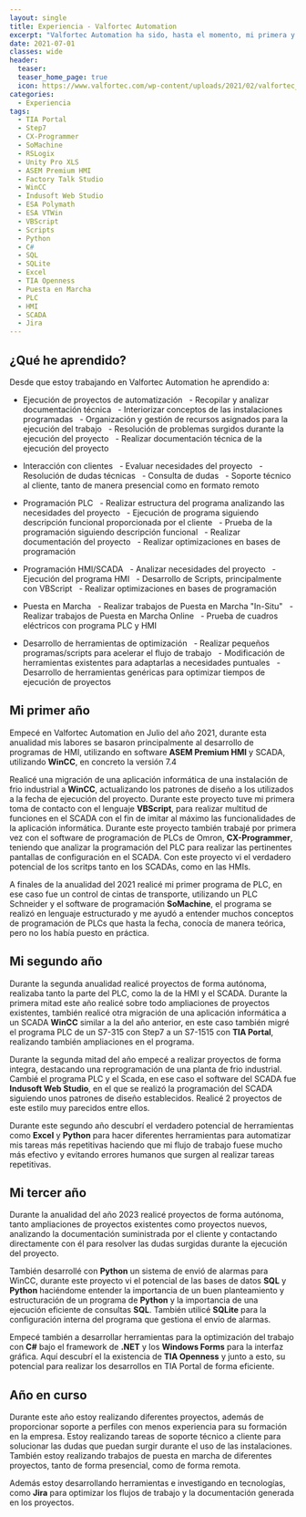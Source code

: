 ```yaml
---
layout: single
title: Experiencia - Valfortec Automation
excerpt: "Valfortec Automation ha sido, hasta el momento, mi primera y única experiencia laboral en el sector de la Automatización Insutrial, en la que estoy aprendiendo gran cantidad de conociemientos que me permiten crecer tanto a nivel profesional como personal."
date: 2021-07-01
classes: wide
header:
  teaser: 
  teaser_home_page: true
  icon: https://www.valfortec.com/wp-content/uploads/2021/02/valfortec_apple.png
categories:
  - Experiencia
tags:  
  - TIA Portal
  - Step7
  - CX-Programmer
  - SoMachine
  - RSLogix
  - Unity Pro XLS
  - ASEM Premium HMI
  - Factory Talk Studio
  - WinCC
  - Indusoft Web Studio
  - ESA Polymath
  - ESA VTWin
  - VBScript
  - Scripts
  - Python
  - C#
  - SQL
  - SQLite
  - Excel
  - TIA Openness
  - Puesta en Marcha
  - PLC
  - HMI
  - SCADA
  - Jira
---
```


## ¿Qué he aprendido?

Desde que estoy trabajando en Valfortec Automation he aprendido a:

- Ejecución de proyectos de automatización
  - Recopilar y analizar documentación técnica
  - Interiorizar conceptos de las instalaciones programadas
  - Organización y gestión de recursos asignados para la ejecución del trabajo
  - Resolución de problemas surgidos durante la ejecución del proyecto
  - Realizar documentación técnica de la ejecución del proyecto

- Interacción con clientes
  - Evaluar necesidades del proyecto
  - Resolución de dudas técnicas
  - Consulta de dudas
  - Soporte técnico al cliente, tanto de manera presencial como en formato remoto

- Programación PLC
  - Realizar estructura del programa analizando las necesidades del proyecto
  - Ejecución de programa siguiendo descripción funcional proporcionada por el cliente
  - Prueba de la programación siguiendo descripción funcional
  - Realizar documentación del proyecto
  - Realizar optimizaciones en bases de programación

- Programación HMI/SCADA
  - Analizar necesidades del proyecto
  - Ejecución del programa HMI
  - Desarrollo de Scripts, principalmente con VBScript
  - Realizar optimizaciones en bases de programación

- Puesta en Marcha
  - Realizar trabajos de Puesta en Marcha "In-Situ"
  - Realizar trabajos de Puesta en Marcha Online
  - Prueba de cuadros eléctricos con programa PLC y HMI

- Desarrollo de herramientas de optimización
  - Realizar pequeños programas/scripts para acelerar el flujo de trabajo
  - Modificación de herramientas existentes para adaptarlas a necesidades puntuales
  - Desarrollo de herramientas genéricas para optimizar tiempos de ejecución de proyectos

## Mi primer año

Empecé en Valfortec Automation en Julio del año 2021, durante esta anualidad mis labores se basaron principalmente al desarrollo de programas de HMI, utilizando en software **ASEM Premium HMI** y SCADA, utilizando **WinCC**, en concreto la versión 7.4

Realicé una migración de una aplicación informática de una instalación de frio industrial a **WinCC**, actualizando los patrones de diseño a los utilizados a la fecha de ejecución del proyecto. Durante este proyecto tuve mi primera toma de contacto con el lenguaje **VBScript**, para realizar multitud de funciones en el SCADA con el fin de imitar al máximo las funcionalidades de la aplicación informática. Durante este proyecto también trabajé por primera vez con el software de programación de PLCs de Omron, **CX-Programmer**, teniendo que analizar la programación del PLC para realizar las pertinentes pantallas de configuración en el SCADA. Con este proyecto vi el verdadero potencial de los scritps tanto en los SCADAs, como en las HMIs.

A finales de la anualidad del 2021 realicé mi primer programa de PLC, en ese caso fue un control de cintas de transporte, utilizando un PLC Schneider y el software de programación **SoMachine**, el programa se realizó en lenguaje estructurado y me ayudó a entender muchos conceptos de programación de PLCs que hasta la fecha, conocía de manera teórica, pero no los había puesto en práctica.

## Mi segundo año

Durante la segunda anualidad realicé proyectos de forma autónoma, realizaba tanto la parte del PLC, como la de la HMI y el SCADA. Durante la primera mitad este año realicé sobre todo ampliaciones de proyectos existentes, también realicé otra migración de una aplicación informática a un SCADA **WinCC** similar a la del año anterior, en este caso también migré el programa PLC de un S7-315 con Step7 a un S7-1515 con **TIA Portal**, realizando también ampliaciones en el programa.

Durante la segunda mitad del año empecé a realizar proyectos de forma integra, destacando una reprogramación de una planta de frio industrial. Cambié el programa PLC y el Scada, en ese caso el software del SCADA fue **Indusoft Web Studio**, en el que se realizó la programación del SCADA siguiendo unos patrones de diseño establecidos. Realicé 2 proyectos de este estilo muy parecidos entre ellos.

Durante este segundo año descubrí el verdadero potencial de herramientas como **Excel** y **Python** para hacer diferentes herramientas para automatizar mis tareas más repetitivas haciendo que mi flujo de trabajo fuese mucho más efectivo y evitando errores humanos que surgen al realizar tareas repetitivas.

## Mi tercer año

Durante la anualidad del año 2023 realicé proyectos de forma autónoma, tanto ampliaciones de proyectos existentes como proyectos nuevos, analizando la documentación suministrada por el cliente y contactando directamente con él para resolver las dudas surgidas durante la ejecución del proyecto.

También desarrollé con **Python** un sistema de envió de alarmas para WinCC, durante este proyecto vi el potencial de las bases de datos **SQL** y **Python** haciéndome entender la importancia de un buen planteamiento y estructuración de un programa de **Python** y la importancia de una ejecución eficiente de consultas **SQL**. También utilicé **SQLite** para la configuración interna del programa que gestiona el envío de alarmas.

Empecé también a desarrollar herramientas para la optimización del trabajo con **C#** bajo el framework de **.NET** y los **Windows Forms** para la interfaz gráfica. Aquí descubrí el la existencia de **TIA Openness** y junto a esto, su potencial para realizar los desarrollos en TIA Portal de forma eficiente.

## Año en curso

Durante este año estoy realizando diferentes proyectos, además de proporcionar soporte a perfiles con menos experiencia para su formación en la empresa. Estoy realizando tareas de soporte técnico a cliente para solucionar las dudas que puedan surgir durante el uso de las instalaciones. También estoy realizando trabajos de puesta en marcha de diferentes proyectos, tanto de forma presencial, como de forma remota.

Además estoy desarrollando herramientas e investigando en tecnologías, como **Jira** para optimizar los flujos de trabajo y la documentación generada en los proyectos.

